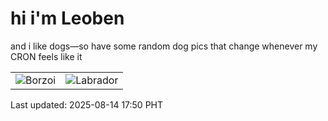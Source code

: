 # hi i'm Leoben

and i like dogs—so have some random dog pics that change whenever my CRON feels like it

|  |  |
|--------|----------|
| ![Borzoi](https://random-dog-vercel.vercel.app/api/random-borzoi?v=1755165031) | ![Labrador](https://random-dog-vercel.vercel.app/api/random-labrador?v=1755165031) |

Last updated: 2025-08-14 17:50 PHT
